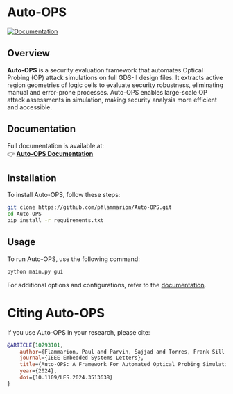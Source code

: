 # Auto-OPS

[![Documentation](https://img.shields.io/badge/docs-available-brightgreen.svg)](https://pflammarion.github.io/Auto-OPS/)

## Overview

**Auto-OPS** is a security evaluation framework that automates Optical Probing (OP) attack simulations on full GDS-II design files. It extracts active region geometries of logic cells to evaluate security robustness, eliminating manual and error-prone processes. Auto-OPS enables large-scale OP attack assessments in simulation, making security analysis more efficient and accessible.

## Documentation

Full documentation is available at:  
👉 **[Auto-OPS Documentation](https://pflammarion.github.io/Auto-OPS/)**

## Installation

To install Auto-OPS, follow these steps:

```bash
git clone https://github.com/pflammarion/Auto-OPS.git
cd Auto-OPS
pip install -r requirements.txt
```

## Usage

To run Auto-OPS, use the following command:

```bash
python main.py gui
```

For additional options and configurations, refer to the [documentation](https://pflammarion.github.io/Auto-OPS/).

# Citing Auto-OPS

If you use Auto-OPS in your research, please cite:

```bibtex
@ARTICLE{10793101,
    author={Flammarion, Paul and Parvin, Sajjad and Torres, Frank Sill and Drechsler, Rolf},
    journal={IEEE Embedded Systems Letters},
    title={Auto-OPS: A Framework For Automated Optical Probing Simulation on GDS-II},
    year={2024},
    doi={10.1109/LES.2024.3513638}
}
```
